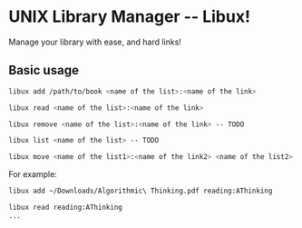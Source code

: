 # UNIX Library Manager -- Libux!
Manage your library with ease, and hard links!

## Basic usage
```bash
libux add /path/to/book <name of the list>:<name of the link>

libux read <name of the list>:<name of the link>

libux remove <name of the list>:<name of the link> -- TODO

libux list <name of the list> -- TODO

libux move <name of the list1>:<name of the link2> <name of the list2>:<name of the link2>
```

For example:
```bash
libux add ~/Downloads/Algorithmic\ Thinking.pdf reading:AThinking

libux read reading:AThinking
...

```
